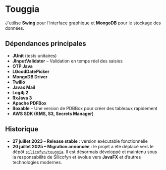 # Touggia

J'utilise **Swing** pour l’interface graphique et **MongoDB** pour le stockage des données.

## Dépendances principales

- **JUnit** (tests unitaires)
- **JInputValidator** – Validation en temps réel des saisies
- **OTP Java**
- **LGoodDatePicker** 
- **MongoDB Driver** 
- **Twilio** 
- **Javax Mail** 
- **Log4j 2**
- **RxJava 3** 
- **Apache PDFBox** 
- **Boxable** – Une version de PDBBox pour créer des tableaux rapidement
- **AWS SDK (KMS, S3, Secrets Manager)** 

## Historique

- **27 juillet 2023 – Release stable** :  version exécutable fonctionnelle 
- **20 juillet 2025 – Migration annoncée** : le projet a été déplacé vers le dépôt [`silicofyn/touggia`](https://github.com/silicofyn/touggia). Il est désormais développé et maintenu sous la responsabilité de Silicofyn et évolue vers **JavaFX** et d’autres technologies modernes.
